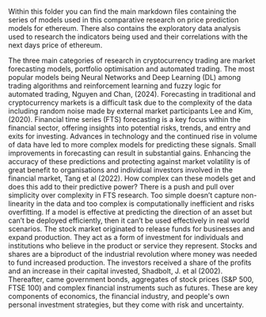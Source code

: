 Within this folder you can find the main markdown files containing the series of models used in this comparative research on price prediction models for ethereum. There also contains the exploratory data analysis used to research the indicators being used and their correlations with the next days price of ethereum. 

The three main categories of research in cryptocurrency trading are market forecasting models, portfolio optimisation and automated trading. The most popular models being Neural Networks and Deep Learning (DL) among trading algorithms and reinforcement learning and fuzzy logic for automated trading, Nguyen and Chan, (2024). Forecasting in traditional and cryptocurrency markets is a difficult task due to the complexity of the data including random noise made by external market participants Lee and Kim, (2020). Financial time series (FTS) forecasting is a key focus within the financial sector, offering insights into potential risks, trends, and entry and exits for investing. Advances in technology and the continued rise in volume of data have led to more complex models for predicting these signals. Small improvements in forecasting can result in substantial gains. Enhancing the accuracy of these predictions and protecting against market volatility is of great benefit to organisations and individual investors involved in the financial market, Tang et al (2022). How complex can these models get and does this add to their predictive power? There is a push and pull over simplicity over complexity in FTS research. Too simple doesn’t capture non-linearity in the data and too complex is computationally inefficient and risks overfitting. If a model is effective at predicting the direction of an asset but can’t be deployed efficiently, then it can’t be used effectively in real world scenarios. The stock market originated to release funds for businesses and expand production. They act as a form of investment for individuals and institutions who believe in the product or service they represent. Stocks and shares are a biproduct of the industrial revolution where money was needed to fund increased production. The investors received a share of the profits and an increase in their capital invested, Shadbolt, J. et al (2002). Thereafter, came government bonds, aggregates of stock prices (S&P 500, FTSE 100) and complex financial instruments such as futures. These are key components of economics, the financial industry, and people's own personal investment strategies, but they come with risk and uncertainty.
